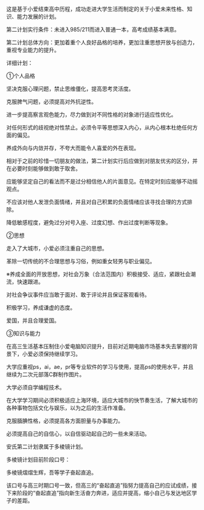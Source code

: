 这是基于小爱结束高中历程，成功走进大学生活而制定的关于小爱未来性格、知识、能力发展的计划。

第二计划实行条件：未进入985/211而进入普通一本，高考成绩基本满意。

第二计划总体方向：更加着重个人良好品格的培养，更加注重思想开放与创造力，重视专业能力的提升。

 

详细计划：

①个人品格

坚决克服心理问题，禁止思维僵化，提高思考灵活度。

克服脾气问题，必须提高对外抗逆性。

进一步提高察言观色能力，尽力做到对不同性格的对象进行适应性优化。

对任何形式的歧视绝对性禁止。必须令平等思想深入内心，从内心根本杜绝任何方面的偏见。

养成外向与内敛并存，不夸大而能令人喜爱的外在表现。

相对于之前的珍惜一切朋友的做法，第二计划实行后应做到对朋友优劣的区分，并在必要时刻能够做到敢于取舍。

应能够坚定自己的看法而不是过分相信他人的片面意见。在特定时刻应能够不动摇观点。

不应该对他人发泄负面情绪，并且对自己积累的负面情绪应该寻找合理的方式排除。

降低敏感程度，避免过分对号入座、过度幻想、作出过度判断等现象。

②思想

走入了大城市，小爱必须注重自己的思想。

革除一切传统的不合理思想与习俗，例如重女轻男与职业偏见。

※养成全面的开放思想，对社会万象（合法范围内）积极接受、适应，紧跟社会潮流，快速跟进。

对社会争议事件应当敢于面对、敢于评论并且保证客观看待。

积极学习，养成谦虚的态度。

爱国，并且合理爱国。

③知识与能力

在高三生活基本压制住小爱电脑知识提升，目前对近期电脑市场基本失去掌握的背景下，小爱必须保持继续学习。

大学应重视ps，ai，ae，pr等专业软件的学习与使用，提高ps的使用水平，并且继续为二次元部落C群制作图片。

大学必须自学编程技术。

在大学学习期间必须积极适应上海环境，适应大城市的快节奏生活，了解大城市的各种事物包括文化与娱乐，以为之后的生活作准备。

克服腼腆性格，必须提高各方面胆量与办事能力。

必须提高自己的自信心，以自信驱动起自己的一些未来活动。

 

安氏第二计划隶属于多棱镜计划。

多棱镜计划目前阶段口号：

多棱镜熠熠生辉，吾等学子奋起直追。

该口号与高三时期口号一致，但高三的“奋起直追”指努力提高自己的应试成绩，接下来阶段的“奋起直追”指向新生活奋力奔进，适应并提高，缩小自己与发达地区学子的差距。

 